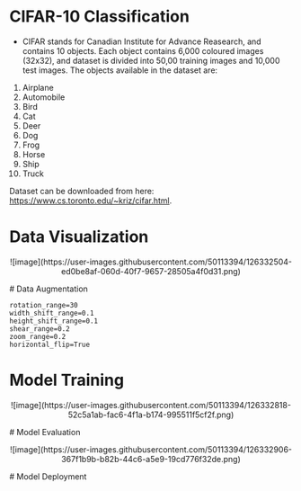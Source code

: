 # CIFAR-10 Classification

- CIFAR stands for Canadian Institute for Advance Reasearch, and contains 10 objects. Each object contains 6,000 coloured images (32x32), and dataset is divided into 50,00 training images and 10,000 test images. The objects available in the dataset are:  

1. Airplane  
2. Automobile  
3. Bird  
4. Cat  
5. Deer  
6. Dog  
7. Frog  
8. Horse  
9. Ship  
10. Truck  

Dataset can be downloaded from here: https://www.cs.toronto.edu/~kriz/cifar.html.

# Data Visualization
<p align="center">
 ![image](https://user-images.githubusercontent.com/50113394/126332504-ed0be8af-060d-40f7-9657-28505a4f0d31.png)
</p>
# Data Augmentation

```
rotation_range=30
width_shift_range=0.1
height_shift_range=0.1
shear_range=0.2
zoom_range=0.2
horizontal_flip=True
```

# Model Training
<p align="center">
![image](https://user-images.githubusercontent.com/50113394/126332818-52c5a1ab-fac6-4f1a-b174-995511f5cf2f.png)
</p>
# Model Evaluation
<p align="center">
![image](https://user-images.githubusercontent.com/50113394/126332906-367f1b9b-b82b-44c6-a5e9-19cd776f32de.png)
</p>
# Model Deployment
